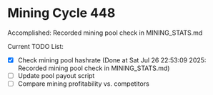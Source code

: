 # Mining Cycle 448

Accomplished: Recorded mining pool check in MINING_STATS.md

Current TODO List:

- [x] Check mining pool hashrate  (Done at Sat Jul 26 22:53:09 2025: Recorded mining pool check in MINING_STATS.md)
- [ ] Update pool payout script
- [ ] Compare mining profitability vs. competitors